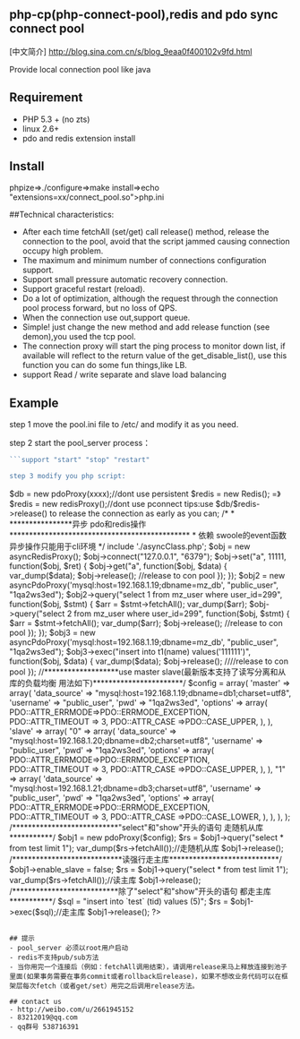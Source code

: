 ## php-cp(php-connect-pool),redis and pdo sync connect pool
[中文简介] http://blog.sina.com.cn/s/blog_9eaa0f400102v9fd.html

Provide local connection pool like java

## Requirement

- PHP 5.3 + (no zts)
- linux 2.6+
- pdo and redis extension install

## Install

phpize=>./configure=>make install=>echo "extensions=xx/connect_pool.so">php.ini


##Technical characteristics:

- After each time fetchAll (set/get)  call release() method, release the connection to the pool, avoid that the script jammed causing connection occupy high problem.
- The maximum and minimum number of connections configuration support.
- Support  small pressure automatic recovery connection.
- Support graceful restart (reload).
- Do a lot of optimization, although the request through the connection pool process forward, but no loss of QPS.
- When the connection use out,support queue.
- Simple! just change the new method and add release function (see demon),you used the tcp pool.
- The connection proxy will start the ping process to monitor down list, if available will reflect to the return value of the get_disable_list(), use this function you can do some fun things,like LB.
- support Read / write separate and slave load balancing

## Example
step 1 move the pool.ini file to /etc/ and modify it as you need.

step 2 start the pool_server process：
```php pool_server start
```support "start" "stop" "restart"

step 3 modify you php script:
```
<?php
$db = new PDO(xxxxx);
=> $db = new pdoProxy(xxxx);//dont use persistent

$redis = new Redis();
=》$redis = new redisProxy();//dont use pconnect

tips:use $db/$redis->release() to release the connection  as early as you can;




/* * ****************异步 pdo和redis操作**********************************************
 * 依赖 swoole的event函数 异步操作只能用于cli环境
 */
include './asyncClass.php';
$obj = new asyncRedisProxy();
$obj->connect("127.0.0.1", "6379");
$obj->set("a", 11111, function($obj, $ret) {
    $obj->get("a", function($obj, $data) {
        var_dump($data);
        $obj->release(); //release to con pool
    });
});


$obj2 = new asyncPdoProxy('mysql:host=192.168.1.19;dbname=mz_db', "public_user", "1qa2ws3ed");
$obj2->query("select 1 from mz_user where user_id=299", function($obj, $stmt) {
    $arr = $stmt->fetchAll();
    var_dump($arr);
    $obj->query("select 2 from mz_user where user_id=299", function($obj, $stmt) {
        $arr = $stmt->fetchAll();
        var_dump($arr);
        $obj->release(); //release to con pool
    });
});


$obj3 = new asyncPdoProxy('mysql:host=192.168.1.19;dbname=mz_db', "public_user", "1qa2ws3ed");
$obj3->exec("insert into t1(name) values('111111')", function($obj, $data) {
    var_dump($data);
    $obj->release(); ////release to con pool
});



//*******************use master slave(最新版本支持了读写分离和从库的负载均衡 用法如下)***********************/
$config = array(
    'master' => array(
        'data_source' => "mysql:host=192.168.1.19;dbname=db1;charset=utf8",
        'username' => "public_user",
        'pwd' => "1qa2ws3ed",
        'options' => array(
            PDO::ATTR_ERRMODE=>PDO::ERRMODE_EXCEPTION,
            PDO::ATTR_TIMEOUT => 3,
            PDO::ATTR_CASE =>PDO::CASE_UPPER,
        ),
    ),
    'slave' => array(
        "0" => array(
            'data_source' => "mysql:host=192.168.1.20;dbname=db2;charset=utf8",
            'username' => "public_user",
            'pwd' => "1qa2ws3ed",
            'options' => array(
                PDO::ATTR_ERRMODE=>PDO::ERRMODE_EXCEPTION,
                PDO::ATTR_TIMEOUT => 3,
                PDO::ATTR_CASE =>PDO::CASE_UPPER,
            ),
        ),
        "1" => array(
            'data_source' => "mysql:host=192.168.1.21;dbname=db3;charset=utf8",
            'username' => "public_user",
            'pwd' => "1qa2ws3ed",
            'options' => array(
                PDO::ATTR_ERRMODE=>PDO::ERRMODE_EXCEPTION,
                PDO::ATTR_TIMEOUT => 3,
                PDO::ATTR_CASE =>PDO::CASE_LOWER,
            ),
        ),
    ),
);
/***************************"select"和"show"开头的语句 走随机从库***********/
$obj1 = new pdoProxy($config);
$rs = $obj1->query("select * from test limit 1");
var_dump($rs->fetchAll());//走随机从库
$obj1->release();

/****************************读强行走主库****************************/
$obj1->enable_slave = false;
$rs = $obj1->query("select * from test limit 1");
var_dump($rs->fetchAll());//读主库
$obj1->release();

/***************************除了"select"和"show"开头的语句 都走主库***********/
$sql = "insert into `test` (tid) values (5)";
$rs = $obj1->exec($sql);//走主库
$obj1->release();

?>
```

## 提示
- pool_server 必须以root用户启动
- redis不支持pub/sub方法
- 当你用完一个连接后（例如：fetchAll调用结束），请调用release来马上释放连接到池子里面(如果事务需要在事务commit或者rollback后release)，如果不想改业务代码可以在框架层每次fetch（或者get/set）用完之后调用release方法。

## contact us
- http://weibo.com/u/2661945152
- 83212019@qq.com
- qq群号 538716391
